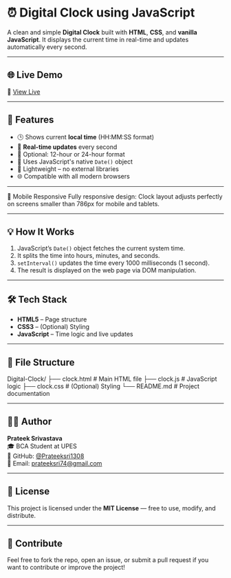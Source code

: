 # ⏰ Digital Clock using JavaScript

A clean and simple **Digital Clock** built with **HTML**, **CSS**, and **vanilla JavaScript**. It displays the current time in real-time and updates automatically every second.

---

## 🌐 Live Demo

🔗 [View Live](https://prateeksri1308.github.io/-Digital-Clock/) 

---

## 🚀 Features

- 🕒 Shows current **local time** (HH:MM:SS format)  
- 🔄 **Real-time updates** every second  
- 📆 Optional: 12-hour or 24-hour format  
- 🧠 Uses JavaScript's native `Date()` object  
- 🧩 Lightweight – no external libraries  
- 🌐 Compatible with all modern browsers  

----

📱 Mobile Responsive
Fully responsive design: Clock layout adjusts perfectly on screens smaller than 786px for mobile and tablets.

---

## 💡 How It Works

1. JavaScript’s `Date()` object fetches the current system time.  
2. It splits the time into hours, minutes, and seconds.  
3. `setInterval()` updates the time every 1000 milliseconds (1 second).  
4. The result is displayed on the web page via DOM manipulation.

---

## 🛠️ Tech Stack

- **HTML5** – Page structure  
- **CSS3** – (Optional) Styling  
- **JavaScript** – Time logic and live updates  

---

## 📁 File Structure

Digital-Clock/
├── clock.html # Main HTML file
├── clock.js # JavaScript logic
├── clock.css # (Optional) Styling
└── README.md # Project documentation


---

## 🧑‍💻 Author

**Prateek Srivastava**  
🎓 BCA Student at UPES  
🔗 GitHub: [@Prateeksri1308](https://github.com/Prateeksri1308)  
📧 Email: prateeksri74@gmail.com

---

## 📄 License

This project is licensed under the **MIT License** — free to use, modify, and distribute.

---

## 🙌 Contribute

Feel free to fork the repo, open an issue, or submit a pull request if you want to contribute or improve the project!

